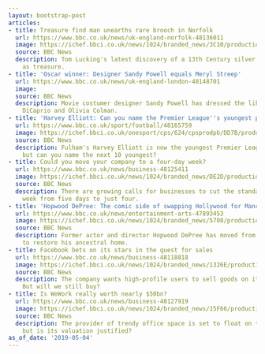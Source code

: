 ```yaml
---
layout: bootstrap-post
articles:
- title: Treasure find man unearths rare brooch in Norfolk
  url: https://www.bbc.co.uk/news/uk-england-norfolk-48136011
  image: https://ichef.bbci.co.uk/news/1024/branded_news/3C10/production/_106767351_brooch.jpg
  source: BBC News
  description: Tom Lucking's latest discovery of a 13th Century silver brooch is declared
    as treasure.
- title: 'Oscar winner: Designer Sandy Powell equals Meryl Streep'
  url: https://www.bbc.co.uk/news/uk-england-london-48148701
  image: 
  source: BBC News
  description: Movie costumer designer Sandy Powell has dressed the likes of Leonardo
    DiCaprio and Olivia Colman.
- title: 'Harvey Elliott: Can you name the Premier League''s youngest players?'
  url: https://www.bbc.co.uk/sport/football/48165759
  image: https://ichef.bbci.co.uk/onesport/cps/624/cpsprodpb/DD7B/production/_106799665_lennon_graphic.png
  source: BBC News
  description: Fulham's Harvey Elliott is now the youngest Premier League player -
    but can you name the next 10 youngest?
- title: Could you move your company to a four-day week?
  url: https://www.bbc.co.uk/news/business-48125411
  image: https://ichef.bbci.co.uk/news/1024/branded_news/DE2D/production/_106777865_p06r5vcd.jpg
  source: BBC News
  description: There are growing calls for businesses to cut the standard working
    week from five days to just four.
- title: 'Hopwood DePree: The comic side of swapping Hollywood for Manchester'
  url: https://www.bbc.co.uk/news/entertainment-arts-47893453
  image: https://ichef.bbci.co.uk/news/1024/branded_news/5708/production/_106408222_cut2.jpg
  source: BBC News
  description: Former actor and director Hopwood DePree has moved from LA to the UK
    to restore his ancestral home.
- title: Facebook bets on its stars in the quest for sales
  url: https://www.bbc.co.uk/news/business-48118818
  image: https://ichef.bbci.co.uk/news/1024/branded_news/1326E/production/_106764487_mediaitem106764486.jpg
  source: BBC News
  description: The company wants high-profile users to sell goods on its platforms.
    But will we still buy?
- title: Is WeWork really worth nearly $50bn?
  url: https://www.bbc.co.uk/news/business-48127919
  image: https://ichef.bbci.co.uk/news/1024/branded_news/15F66/production/_106785998_wepool.png
  source: BBC News
  description: The provider of trendy office space is set to float on the stockmarket
    but is its valuation justified?
as_of_date: '2019-05-04'
---
```


